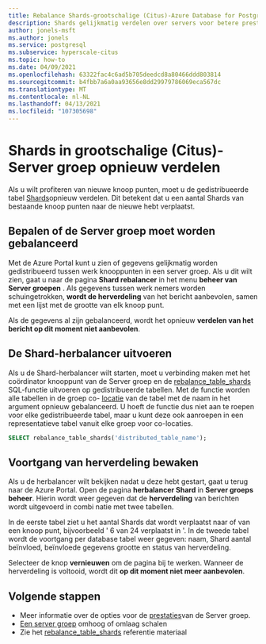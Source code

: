 ```yaml
---
title: Rebalance Shards-grootschalige (Citus)-Azure Database for PostgreSQL
description: Shards gelijkmatig verdelen over servers voor betere prestaties
author: jonels-msft
ms.author: jonels
ms.service: postgresql
ms.subservice: hyperscale-citus
ms.topic: how-to
ms.date: 04/09/2021
ms.openlocfilehash: 63322fac4c6ad5b705deedcd8a80466ddd803814
ms.sourcegitcommit: b4fbb7a6a0aa93656e8dd29979786069eca567dc
ms.translationtype: MT
ms.contentlocale: nl-NL
ms.lasthandoff: 04/13/2021
ms.locfileid: "107305698"
---
```

# <a name="rebalance-shards-in-hyperscale-citus-server-group"></a>Shards in grootschalige (Citus)-Server groep opnieuw verdelen

Als u wilt profiteren van nieuwe knoop punten, moet u de gedistribueerde tabel [Shards](concepts-hyperscale-distributed-data.md#shards)opnieuw verdelen. Dit betekent dat u een aantal Shards van bestaande knoop punten naar de nieuwe hebt verplaatst.

## <a name="determine-if-the-server-group-needs-a-rebalance"></a>Bepalen of de Server groep moet worden gebalanceerd

Met de Azure Portal kunt u zien of gegevens gelijkmatig worden gedistribueerd tussen werk knooppunten in een server groep. Als u dit wilt zien, gaat u naar de pagina **Shard rebalancer** in het menu **beheer van Server groepen** . Als gegevens tussen werk nemers worden schuingetrokken, **wordt de herverdeling** van het bericht aanbevolen, samen met een lijst met de grootte van elk knoop punt.

Als de gegevens al zijn gebalanceerd, wordt het opnieuw **verdelen van het bericht op dit moment niet aanbevolen**.

## <a name="run-the-shard-rebalancer"></a>De Shard-herbalancer uitvoeren

Als u de Shard-herbalancer wilt starten, moet u verbinding maken met het coördinator knooppunt van de Server groep en de [rebalance_table_shards](reference-hyperscale-functions.md#rebalance_table_shards) SQL-functie uitvoeren op gedistribueerde tabellen. Met de functie worden alle tabellen in de groep co- [locatie](concepts-hyperscale-colocation.md) van de tabel met de naam in het argument opnieuw gebalanceerd. U hoeft de functie dus niet aan te roepen voor elke gedistribueerde tabel, maar u kunt deze ook aanroepen in een representatieve tabel vanuit elke groep voor co-locaties.

```sql
SELECT rebalance_table_shards('distributed_table_name');
```

## <a name="monitor-rebalance-progress"></a>Voortgang van herverdeling bewaken

Als u de herbalancer wilt bekijken nadat u deze hebt gestart, gaat u terug naar de Azure Portal. Open de pagina **herbalancer Shard** in **Server groeps beheer**. Hierin wordt weer gegeven dat de **herverdeling** van berichten wordt uitgevoerd in combi natie met twee tabellen.

In de eerste tabel ziet u het aantal Shards dat wordt verplaatst naar of van een knoop punt, bijvoorbeeld ' 6 van 24 verplaatst in '. In de tweede tabel wordt de voortgang per database tabel weer gegeven: naam, Shard aantal beïnvloed, beïnvloede gegevens grootte en status van herverdeling.

Selecteer de knop **vernieuwen** om de pagina bij te werken. Wanneer de herverdeling is voltooid, wordt dit **op dit moment niet meer aanbevolen**.

## <a name="next-steps"></a>Volgende stappen

- Meer informatie over de opties voor de [prestaties](concepts-hyperscale-configuration-options.md)van de Server groep.
- [Een server groep](howto-hyperscale-scale-grow.md) omhoog of omlaag schalen
- Zie het [rebalance_table_shards](reference-hyperscale-functions.md#rebalance_table_shards) referentie materiaal
